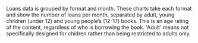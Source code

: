 Loans data is grouped by format and month. These charts take each format and show the number of loans per month, separated by adult, young children (under 12) and young people’s (12-17) books. This is an age rating of the content, regardless of who is borrowing the book. 'Adult' means not specifically designed for chidren rather than being restricted to adults only.
